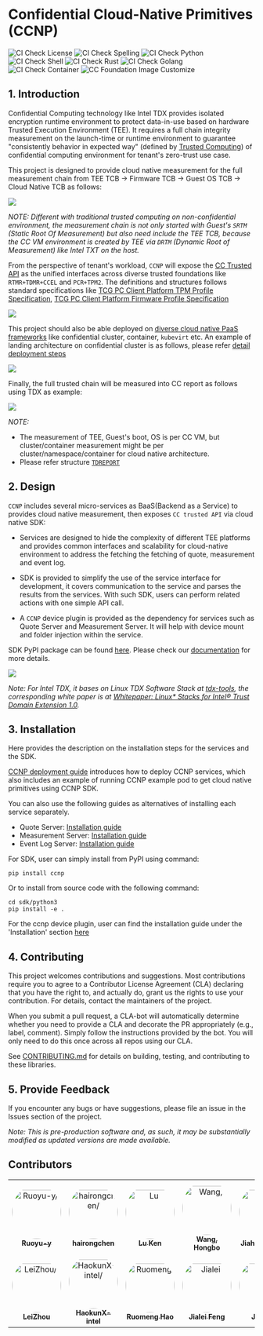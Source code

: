 # Confidential Cloud-Native Primitives (CCNP)

![CI Check License](https://github.com/intel/confidential-cloud-native-primitives/actions/workflows/pr-license-python.yaml/badge.svg)
![CI Check Spelling](https://github.com/intel/confidential-cloud-native-primitives/actions/workflows/pr-doclint.yaml/badge.svg)
![CI Check Python](https://github.com/intel/confidential-cloud-native-primitives/actions/workflows/pr-pylint.yaml/badge.svg)
![CI Check Shell](https://github.com/intel/confidential-cloud-native-primitives/actions/workflows/pr-shell-check.yaml/badge.svg)
![CI Check Rust](https://github.com/intel/confidential-cloud-native-primitives/actions/workflows/pr-check-rust.yaml/badge.svg)
![CI Check Golang](https://github.com/intel/confidential-cloud-native-primitives/actions/workflows/pr-golang-check.yaml/badge.svg)
![CI Check Container](https://github.com/intel/confidential-cloud-native-primitives/actions/workflows/pr-container-check.yaml/badge.svg)
![CC Foundation Image Customize](https://github.com/intel/confidential-cloud-native-primitives/actions/workflows/image-rewriter.yaml/badge.svg)

## 1. Introduction

Confidential Computing technology like Intel TDX provides isolated encryption runtime
environment to protect data-in-use based on hardware Trusted Execution Environment (TEE).
It requires a full chain integrity measurement on the launch-time or runtime environment
to guarantee "consistently behavior in expected way" (defined by
[Trusted Computing](https://en.wikipedia.org/wiki/Trusted_Computing)) of confidential
computing environment for tenant's zero-trust use case.

This project is designed to provide cloud native measurement for the full measurement
chain from TEE TCB -> Firmware TCB -> Guest OS TCB -> Cloud Native TCB as follows:

![](/docs/cc-full-meaurement-chain.png)

_NOTE: Different with traditional trusted computing on non-confidential environment,
the measurement chain is not only started with Guest's `SRTM` (Static Root Of Measurement)
but also need include the TEE TCB, because the CC VM environment is created by TEE
via `DRTM` (Dynamic Root of Measurement) like Intel TXT on the host._

From the perspective of tenant's workload, `CCNP` will expose the [CC Trusted API](https://github.com/cc-api/cc-trusted-api)
as the unified interfaces across diverse trusted foundations like `RTMR+TDMR+CCEL`
and `PCR+TPM2`. The definitions and structures follows standard specifications like
[TCG PC Client Platform TPM Profile Specification](https://trustedcomputinggroup.org/resource/pc-client-platform-tpm-profile-ptp-specification/),
[TCG PC Client Platform Firmware Profile Specification](https://trustedcomputinggroup.org/resource/pc-client-specific-platform-firmware-profile-specification/)

![](/docs/ccnp-architecture-high-level.png)

This project should also be able deployed on [diverse cloud native PaaS frameworks](https://www.redhat.com/en/blog/confidential-computing-use-cases) like confidential cluster, container, `kubevirt` etc.
An example of landing architecture on confidential cluster is as follows, please
refer [detail deployment steps](/deployment/README.md)

![](/docs/ccnp-landing-confidential-cluster.png)

Finally, the full trusted chain will be measured into CC report as follows using
TDX as example:

![](/docs/cc-full-measurement-tdreport.png)

_NOTE:_

- The measurement of TEE, Guest's boot, OS is per CC VM, but cluster/container measurement
might be per cluster/namespace/container for cloud native architecture.
- Please refer structure [`TDREPORT`](https://github.com/tianocore/edk2/blob/master/MdePkg/Include/IndustryStandard/Tdx.h)


## 2. Design

`CCNP` includes several micro-services as BaaS(Backend as a Service) to provides
cloud native measurement, then exposes `CC trusted API` via cloud native SDK:

- Services are designed to hide the complexity of different TEE platforms and provides
common interfaces and scalability for cloud-native environment to address the fetching
the fetching of quote, measurement and event log.

- SDK is provided to simplify the use of the service interface for development,
it covers communication to the service and parses the results from the services.
With such SDK, users can perform related actions with one simple API call.

- A `CCNP` device plugin is provided as the dependency for services such as Quote
Server and Measurement Server. It will help with device mount and folder injection
within the service.

SDK PyPI package can be found [here](https://pypi.org/project/ccnp/). Please check our [documentation](https://intel.github.io/confidential-cloud-native-primitives/) for more details.

![](docs/ccnp_arch.png)

*Note: For Intel TDX, it bases on Linux TDX Software Stack at [tdx-tools](https://github.com/intel/tdx-tools), the corresponding white
paper is at [Whitepaper: Linux* Stacks for Intel® Trust Domain Extension 1.0](https://www.intel.com/content/www/us/en/content-details/779108/whitepaper-linux-stacks-for-intel-trust-domain-extension-1-0.html).*


## 3. Installation

Here provides the description on the installation steps for the services and the
SDK.

[CCNP deployment guide](deployment/README.md) introduces how to deploy CCNP services,
which also includes an example of running CCNP example pod to get cloud native primitives
using CCNP SDK.

You can also use the following guides as alternatives of installing each service
separately.

- Quote Server: [Installation guide](service/quote-server/README.md)
- Measurement Server: [Installation guide](service/measurement-server/README.md)
- Event Log Server: [Installation guide](service/eventlog-server/README.md)

For SDK, user can simply install from PyPI using command:

```
pip install ccnp
```

Or to install from source code with the following command:

```
cd sdk/python3
pip install -e .
```

For the ccnp device plugin, user can find the installation guide under the 'Installation'
section [here](device-plugin/ccnp-device-plugin/README.md)

## 4. Contributing

This project welcomes contributions and suggestions. Most contributions require
you to agree to a Contributor License Agreement (CLA) declaring that you have the
right to, and actually do, grant us the rights to use your contribution. For details,
contact the maintainers of the project.

When you submit a pull request, a CLA-bot will automatically determine whether you
need to provide a CLA and decorate the PR appropriately (e.g., label, comment).
Simply follow the instructions provided by the bot. You will only need to do this
once across all repos using our CLA.

See [CONTRIBUTING.md](CONTRIBUTING.md) for details on building, testing, and contributing
to these libraries.

## 5. Provide Feedback

If you encounter any bugs or have suggestions, please file an issue in the Issues
section of the project.


_Note: This is pre-production software and, as such, it may be substantially modified as updated versions are made available._

## Contributors

<table>
<tr>
    <td align="center" style="word-wrap: break-word; width: 150.0; height: 150.0">
        <a href=https://github.com/Ruoyu-y>
            <img src=https://avatars.githubusercontent.com/u/70305231?v=4 width="100;"  style="border-radius:50%;align-items:center;justify-content:center;overflow:hidden;padding-top:10px" alt=Ruoyu-y/>
            <br />
            <sub style="font-size:14px"><b>Ruoyu-y</b></sub>
        </a>
    </td>
    <td align="center" style="word-wrap: break-word; width: 150.0; height: 150.0">
        <a href=https://github.com/hairongchen>
            <img src=https://avatars.githubusercontent.com/u/105473940?v=4 width="100;"  style="border-radius:50%;align-items:center;justify-content:center;overflow:hidden;padding-top:10px" alt=hairongchen/>
            <br />
            <sub style="font-size:14px"><b>hairongchen</b></sub>
        </a>
    </td>
    <td align="center" style="word-wrap: break-word; width: 150.0; height: 150.0">
        <a href=https://github.com/kenplusplus>
            <img src=https://avatars.githubusercontent.com/u/31843217?v=4 width="100;"  style="border-radius:50%;align-items:center;justify-content:center;overflow:hidden;padding-top:10px" alt=Lu Ken/>
            <br />
            <sub style="font-size:14px"><b>Lu Ken</b></sub>
        </a>
    </td>
    <td align="center" style="word-wrap: break-word; width: 150.0; height: 150.0">
        <a href=https://github.com/hwang37>
            <img src=https://avatars.githubusercontent.com/u/36193324?v=4 width="100;"  style="border-radius:50%;align-items:center;justify-content:center;overflow:hidden;padding-top:10px" alt=Wang, Hongbo/>
            <br />
            <sub style="font-size:14px"><b>Wang, Hongbo</b></sub>
        </a>
    </td>
    <td align="center" style="word-wrap: break-word; width: 150.0; height: 150.0">
        <a href=https://github.com/hjh189>
            <img src=https://avatars.githubusercontent.com/u/88485603?v=4 width="100;"  style="border-radius:50%;align-items:center;justify-content:center;overflow:hidden;padding-top:10px" alt=Jiahao  Huang/>
            <br />
            <sub style="font-size:14px"><b>Jiahao  Huang</b></sub>
        </a>
    </td>
    <td align="center" style="word-wrap: break-word; width: 150.0; height: 150.0">
        <a href=https://github.com/dongx1x>
            <img src=https://avatars.githubusercontent.com/u/34326010?v=4 width="100;"  style="border-radius:50%;align-items:center;justify-content:center;overflow:hidden;padding-top:10px" alt=Xiaocheng Dong/>
            <br />
            <sub style="font-size:14px"><b>Xiaocheng Dong</b></sub>
        </a>
    </td>
</tr>
<tr>
    <td align="center" style="word-wrap: break-word; width: 150.0; height: 150.0">
        <a href=https://github.com/LeiZhou-97>
            <img src=https://avatars.githubusercontent.com/u/102779531?v=4 width="100;"  style="border-radius:50%;align-items:center;justify-content:center;overflow:hidden;padding-top:10px" alt=LeiZhou/>
            <br />
            <sub style="font-size:14px"><b>LeiZhou</b></sub>
        </a>
    </td>
    <td align="center" style="word-wrap: break-word; width: 150.0; height: 150.0">
        <a href=https://github.com/HaokunX-intel>
            <img src=https://avatars.githubusercontent.com/u/108452001?v=4 width="100;"  style="border-radius:50%;align-items:center;justify-content:center;overflow:hidden;padding-top:10px" alt=HaokunX-intel/>
            <br />
            <sub style="font-size:14px"><b>HaokunX-intel</b></sub>
        </a>
    </td>
    <td align="center" style="word-wrap: break-word; width: 150.0; height: 150.0">
        <a href=https://github.com/ruomengh>
            <img src=https://avatars.githubusercontent.com/u/90233733?v=4 width="100;"  style="border-radius:50%;align-items:center;justify-content:center;overflow:hidden;padding-top:10px" alt=Ruomeng Hao/>
            <br />
            <sub style="font-size:14px"><b>Ruomeng Hao</b></sub>
        </a>
    </td>
    <td align="center" style="word-wrap: break-word; width: 150.0; height: 150.0">
        <a href=https://github.com/jialeif>
            <img src=https://avatars.githubusercontent.com/u/88661406?v=4 width="100;"  style="border-radius:50%;align-items:center;justify-content:center;overflow:hidden;padding-top:10px" alt=Jialei Feng/>
            <br />
            <sub style="font-size:14px"><b>Jialei Feng</b></sub>
        </a>
    </td>
    <td align="center" style="word-wrap: break-word; width: 150.0; height: 150.0">
        <a href=https://github.com/jiere>
            <img src=https://avatars.githubusercontent.com/u/6448681?v=4 width="100;"  style="border-radius:50%;align-items:center;justify-content:center;overflow:hidden;padding-top:10px" alt=Jie Ren/>
            <br />
            <sub style="font-size:14px"><b>Jie Ren</b></sub>
        </a>
    </td>
    <td align="center" style="word-wrap: break-word; width: 150.0; height: 150.0">
        <a href=https://github.com/rdower>
            <img src=https://avatars.githubusercontent.com/u/15023397?v=4 width="100;"  style="border-radius:50%;align-items:center;justify-content:center;overflow:hidden;padding-top:10px" alt=Robert Dower/>
            <br />
            <sub style="font-size:14px"><b>Robert Dower</b></sub>
        </a>
    </td>
</tr>
</table>
